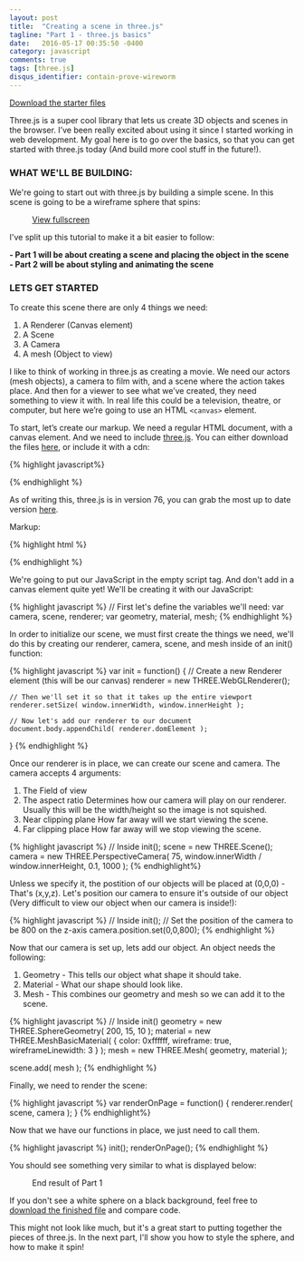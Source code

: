 ```yaml
---
layout: post
title:  "Creating a scene in three.js"
tagline: "Part 1 - three.js basics"
date:   2016-05-17 00:35:50 -0400
category: javascript
comments: true
tags: [three.js]
disqus_identifier: contain-prove-wireworm
---
```


<p class="download-link">
<a href="/assets/2016/05/three_js/downloads/partOne/part_1_start.html" download="three_js_part1_start.html">Download the starter files</a>
</p>

Three.js is a super cool library that lets us create 3D objects and scenes in the browser. I’ve been really excited about using it since I started working in web development. My goal here is to go over the basics, so that you can get started with three.js today (And build more cool stuff in the future!). 

### WHAT WE'LL BE BUILDING:
We're going to start out with three.js by building a simple scene. 
In this scene is going to be a wireframe sphere that spins:  

<figure>
	<canvas id="demo"></canvas>
	<figcaption><a target="_blank" href="/assets/2016/05/three_js/demos/three_js_simple_scene_demo.html">View fullscreen</a></figcaption>
</figure>

I've split up this tutorial to make it a bit easier to follow:

<strong>- Part 1 will be about creating a scene and placing the object in the scene</strong><br>
<strong>- Part 2 will be about styling and animating the scene</strong>

### LETS GET STARTED

To create this scene there are only 4 things we need:  

1. A Renderer (Canvas element)
2. A Scene
3. A Camera 
4. A mesh (Object to view)

I like to think of working in three.js as creating a movie. We need our actors (mesh objects), a camera to film with, and a scene where the action takes place. And then for a viewer to see what we’ve created, they need something to view it with. In real life this could be a television, theatre, or computer, but here we’re going to use an HTML `<canvas>` element. 


To start, let’s create our markup. We need a regular HTML document, with a canvas element. And we need to include [three.js](http://threejs.org). You can either download the files [here](http://threejs.org/docs/index.html#Manual/Introduction/Creating_a_scene), or include it with a cdn: 

{% highlight javascript%}
<script src="https://cdnjs.cloudflare.com/ajax/libs/three.js/r76/three.min.js"></script>
{% endhighlight %}

As of writing this, three.js is in version 76, you can grab the most up to date version [here](https://cdnjs.com/libraries/three.js/). 

Markup: 

{% highlight html %}
<!DOCTYPE html>
<html lang="en">
<head>
  <meta charset="UTF-8">
  <title>Simple three.js scene</title>
</head>
<body>
  <script src="https://cdnjs.cloudflare.com/ajax/libs/three.js/r76/three.min.js"></script>
  <script></script>
</body>
</html>
{% endhighlight %}

We're going to put our JavaScript in the empty script tag. And don't add in a canvas element quite yet! We'll be creating it with our JavaScript: 

{% highlight javascript %}
// First let's define the variables we'll need: 
var camera, scene, renderer;
var geometry, material, mesh;
{% endhighlight %}

In order to initialize our scene, we must first create the things we need, we'll do this by creating our renderer, camera, scene, and mesh inside of an init() function:

{% highlight javascript %}
var init = function() {
	// Create a new Renderer element (this will be our canvas)
	renderer = new THREE.WebGLRenderer();

	// Then we'll set it so that it takes up the entire viewport
	renderer.setSize( window.innerWidth, window.innerHeight );

	// Now let's add our renderer to our document
	document.body.appendChild( renderer.domElement );	
}
{% endhighlight %}

Once our renderer is in place, we can create our scene and camera. The camera accepts 4 arguments:

1. The Field of view
2. The aspect ratio
	Determines how our camera will play on our renderer. Usually this will be the width/height so the image is not squished. 
3. Near clipping plane
	How far away will we start viewing the scene.
4. Far clipping place
	How far away will we stop viewing the scene. 

{% highlight javascript %}
// Inside init();
scene = new THREE.Scene();
camera = new THREE.PerspectiveCamera( 75, window.innerWidth / window.innerHeight, 0.1, 1000 );
{% endhighlight%}

Unless we specify it, the postition of our objects will be placed at (0,0,0) - That's (x,y,z). Let's position our camera to ensure it's outside of our object (Very difficult to view our object when our camera is inside!):

{% highlight javascript %}
// Inside init();
// Set the position of the camera to be 800 on the z-axis
camera.position.set(0,0,800);
{% endhighlight %}

Now that our camera is set up, lets add our object.
An object needs the following:

1. Geometry - This tells our object what shape it should take.
2. Material - What our shape should look like.
3. Mesh - This combines our geometry and mesh so we can add it to the scene. 


{% highlight javascript %}
// Inside init()
geometry = new THREE.SphereGeometry( 200, 15, 10 );
material = new THREE.MeshBasicMaterial( { color: 0xffffff, wireframe: true, wireframeLinewidth: 3 } );
mesh = new THREE.Mesh( geometry, material );

scene.add( mesh );
{% endhighlight %}

Finally, we need to render the scene: 

{% highlight javascript %}
var renderOnPage = function() {
	renderer.render( scene, camera );
}
{% endhighlight%}

Now that we have our functions in place, we just need to call them. 

{% highlight javascript %}
init();
renderOnPage();
{% endhighlight %}

You should see something very similar to what is displayed below: 

<figure>
	<canvas id="part1"></canvas>
	<figcaption>End result of Part 1</figcaption>
</figure>

If you don't see a white sphere on a black background, feel free to <a href="/assets/2016/05/three_js/downloads/part1/part_1_end.html" download="three_js_part1_end.html">download the finished file</a> and compare code. 

This might not look like much, but it's a great start to putting together the pieces of three.js. In the next part, I'll show you how to style the sphere, and how to make it spin!

<!-- ON TO PART 2 -->


<script src="https://cdnjs.cloudflare.com/ajax/libs/three.js/r76/three.min.js"></script>
<script>

	// var camera, scene, ratio, renderer, width;
	// var geometry, material, mesh;

	var Demo = {};
	var width;

	Demo.camera;
	Demo.scene;
	Demo.renderer;
	Demo.geometry;
	Demo.material;
	Demo.mesh;

	Demo.init = function () {

		var my_canvas = document.getElementById('demo');

		if ( (window.innerWidth - 120) > 660 ) {
			width = 660;
		} else if (window.innerWidth <= 400) {
			width = window.innerWidth - 60;
		} else {
			width = window.innerWidth - 120;
		}

		Demo.renderer = new THREE.WebGLRenderer( { canvas: my_canvas } );
		Demo.renderer.setSize( width, window.innerHeight/2 );
		Demo.renderer.setClearColor( 0x7FFFD4 );

		Demo.camera = new THREE.PerspectiveCamera( 75, width / (window.innerHeight/2), 1, 2000 );
		Demo.camera.position.z = 800;

		Demo.scene = new THREE.Scene();

		Demo.geometry = new THREE.SphereGeometry( 300, 15, 10 );
		Demo.material = new THREE.MeshBasicMaterial( { color: 0xDDA0DD, wireframe: true, wireframeLinewidth: 2 } );

		Demo.mesh = new THREE.Mesh( Demo.geometry, Demo.material );
		
		Demo.scene.add( Demo.mesh );
	}

	Demo.animate = function() {

		requestAnimationFrame( Demo.animate );

		Demo.mesh.rotation.x = Date.now() * 0.0002;
		Demo.mesh.rotation.y = Date.now() * 0.001;

		Demo.renderer.render( Demo.scene, Demo.camera );

	}

	Demo.init();
	Demo.animate();

	Demo.debounce = function(func, wait, immediate) {
		var timeout;
		return function() {
			var context = this, args = arguments;
			var later = function() {
				timeout = null;
				if (!immediate) func.apply(context, args);
			};
			var callNow = immediate && !timeout;
			clearTimeout(timeout);
			timeout = setTimeout(later, wait);
			if (callNow) func.apply(context, args);
		};
	};

	Demo.canvasSize = Demo.debounce(function() {
		// All the taxing stuff you do

		if ( (window.innerWidth - 120) > 660 ) {
			width = 660;
		} else {
			width = window.innerWidth - 120;
		}

		
		Demo.camera.aspect = width / ( window.innerHeight/2 ) ;
		Demo.camera.updateProjectionMatrix();

		console.log('Demo', Demo.camera.aspect );

		Demo.renderer.setSize( width, window.innerHeight/2 );

	}, 250);

	var PartOne = {};
	var width2;

	PartOne.camera;
	PartOne.scene;
	PartOne.renderer;
	PartOne.geometry;
	PartOne.material;
	PartOne.mesh;

	PartOne.init = function () {

		var my_canvas = document.getElementById('part1');

		if ( (window.innerWidth - 120) > 660 ) {
			width2 = 660;
		} else {
			width2 = window.innerWidth - 120;
		}

		PartOne.renderer = new THREE.WebGLRenderer( { canvas: my_canvas } );
		PartOne.renderer.setSize( width2, window.innerHeight/2 );
		PartOne.renderer.setClearColor( 0x000000 );

		PartOne.camera = new THREE.PerspectiveCamera( 75, width2 / (window.innerHeight/2), 1, 2000 );
		PartOne.camera.position.z = 800;

		PartOne.scene = new THREE.Scene();

		PartOne.geometry = new THREE.SphereGeometry( 300, 15, 10 );
		PartOne.material = new THREE.MeshBasicMaterial();

		PartOne.mesh = new THREE.Mesh( PartOne.geometry, PartOne.material );
		
		PartOne.scene.add( PartOne.mesh );

		PartOne.renderer.render( PartOne.scene, PartOne.camera );
	}

	PartOne.init();
	// PartOne.animate();

	PartOne.debounce = function(func, wait, immediate) {
		var timeout;
		return function() {
			var context = this, args = arguments;
			var later = function() {
				timeout = null;
				if (!immediate) func.apply(context, args);
			};
			var callNow = immediate && !timeout;
			clearTimeout(timeout);
			timeout = setTimeout(later, wait);
			if (callNow) func.apply(context, args);
		};
	};

	PartOne.canvasSize = PartOne.debounce(function() {
		// All the taxing stuff you do

		if ( (window.innerWidth - 120) > 660 ) {
			width2 = 660;
		} else {
			width2 = window.innerWidth - 120;
		}

		PartOne.camera.aspect = width2 / ( window.innerHeight/2 ) ;
		PartOne.camera.updateProjectionMatrix();

		console.log('PartOne', PartOne.camera.aspect );

		PartOne.renderer.setSize( width2, window.innerHeight/2 );
		PartOne.renderer.render( PartOne.scene, PartOne.camera );

	}, 250);

	window.addEventListener('resize', PartOne.canvasSize);
	window.addEventListener('resize', Demo.canvasSize);
</script>



